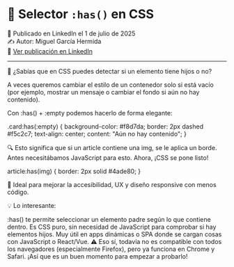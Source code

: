 # 🧵 Selector `:has()` en CSS

📅 Publicado en LinkedIn el 1 de julio de 2025  
✍️ Autor: Miguel García Hermida  
🔗 [Ver publicación en LinkedIn](https://www.linkedin.com/in/miguel-garcía-hermida-796b67180/)

---

🎯 ¿Sabías que en CSS puedes detectar si un elemento tiene hijos o no?

A veces queremos cambiar el estilo de un contenedor solo si está vacío (por ejemplo, mostrar un mensaje o cambiar el fondo si aún no hay contenido).

Con :has() + :empty podemos hacerlo de forma elegante:

.card:has(:empty) {
  background-color: #f8d7da;
  border: 2px dashed #f5c2c7;
  text-align: center;
  content: "Aún no hay contenido";
}

🔍 Esto significa que si un article contiene una img, se le aplica un borde.
Antes necesitábamos JavaScript para esto. Ahora, ¡CSS se pone listo!

article:has(img) {
  border: 2px solid #4ade80;
}

🧠 Ideal para mejorar la accesibilidad, UX y diseño responsive con menos código.


💡 Lo interesante:

:has() te permite seleccionar un elemento padre según lo que contiene dentro.
Es CSS puro, sin necesidad de JavaScript para comprobar si hay elementos hijos.
Muy útil en apps dinámicas o SPA donde se cargan cosas con JavaScript o React/Vue.
⚠️ Eso sí, todavía no es compatible con todos los navegadores (especialmente Firefox), pero ya funciona en Chrome y Safari. ¡Así que es un buen momento para empezar a probarlo!
